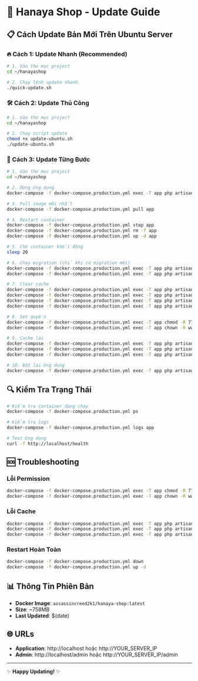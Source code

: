 # 🚀 Hanaya Shop - Update Guide

## 📋 Cách Update Bản Mới Trên Ubuntu Server

### 🔥 Cách 1: Update Nhanh (Recommended)

```bash
# 1. Vào thư mục project
cd ~/hanayashop

# 2. Chạy lệnh update nhanh
./quick-update.sh
```

### 🛠️ Cách 2: Update Thủ Công

```bash
# 1. Vào thư mục project
cd ~/hanayashop

# 2. Chạy script update
chmod +x update-ubuntu.sh
./update-ubuntu.sh
```

### 📝 Cách 3: Update Từng Bước

```bash
# 1. Vào thư mục project
cd ~/hanayashop

# 2. Dừng ứng dụng
docker-compose -f docker-compose.production.yml exec -T app php artisan down

# 3. Pull image mới nhất
docker-compose -f docker-compose.production.yml pull app

# 4. Restart container
docker-compose -f docker-compose.production.yml stop app
docker-compose -f docker-compose.production.yml rm -f app
docker-compose -f docker-compose.production.yml up -d app

# 5. Chờ container khởi động
sleep 20

# 6. Chạy migration (chỉ khi có migration mới)
docker-compose -f docker-compose.production.yml exec -T app php artisan migrate:status
docker-compose -f docker-compose.production.yml exec -T app php artisan migrate --force

# 7. Clear cache
docker-compose -f docker-compose.production.yml exec -T app php artisan config:clear
docker-compose -f docker-compose.production.yml exec -T app php artisan route:clear
docker-compose -f docker-compose.production.yml exec -T app php artisan view:clear
docker-compose -f docker-compose.production.yml exec -T app php artisan cache:clear

# 8. Set quyền
docker-compose -f docker-compose.production.yml exec -T app chmod -R 775 storage bootstrap/cache
docker-compose -f docker-compose.production.yml exec -T app chown -R www-data:www-data storage bootstrap/cache

# 9. Cache lại
docker-compose -f docker-compose.production.yml exec -T app php artisan config:cache
docker-compose -f docker-compose.production.yml exec -T app php artisan route:cache
docker-compose -f docker-compose.production.yml exec -T app php artisan view:cache

# 10. Bật lại ứng dụng
docker-compose -f docker-compose.production.yml exec -T app php artisan up
```

## 🔍 Kiểm Tra Trạng Thái

```bash
# Kiểm tra container đang chạy
docker-compose -f docker-compose.production.yml ps

# Kiểm tra logs
docker-compose -f docker-compose.production.yml logs app

# Test ứng dụng
curl -f http://localhost/health
```

## 🆘 Troubleshooting

### Lỗi Permission
```bash
docker-compose -f docker-compose.production.yml exec -T app chmod -R 775 storage bootstrap/cache
docker-compose -f docker-compose.production.yml exec -T app chown -R www-data:www-data storage bootstrap/cache
```

### Lỗi Cache
```bash
docker-compose -f docker-compose.production.yml exec -T app php artisan config:clear
docker-compose -f docker-compose.production.yml exec -T app php artisan cache:clear
docker-compose -f docker-compose.production.yml exec -T app php artisan view:clear
```

### Restart Hoàn Toàn
```bash
docker-compose -f docker-compose.production.yml down
docker-compose -f docker-compose.production.yml up -d
```

## 📊 Thông Tin Phiên Bản

- **Docker Image**: `assassincreed2k1/hanaya-shop:latest`
- **Size**: ~758MB
- **Last Updated**: $(date)

## 🌐 URLs

- **Application**: http://localhost hoặc http://YOUR_SERVER_IP
- **Admin**: http://localhost/admin hoặc http://YOUR_SERVER_IP/admin

---
✨ **Happy Updating!** ✨
